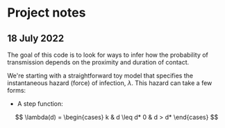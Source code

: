 # Project notes

## 18 July 2022 

The goal of this code is to look for ways to infer how the probability of transmission depends on the proximity and duration of contact. 

We're starting with a straightforward toy model that specifies the instantaneous hazard (force) of infection, $\lambda$. This hazard can take a few forms: 

- A step function: 

$$ \lambda(d) = 
	\begin{cases} 
		k & d \leq d*
		0 & d > d*
	\end{cases} 
$$ 